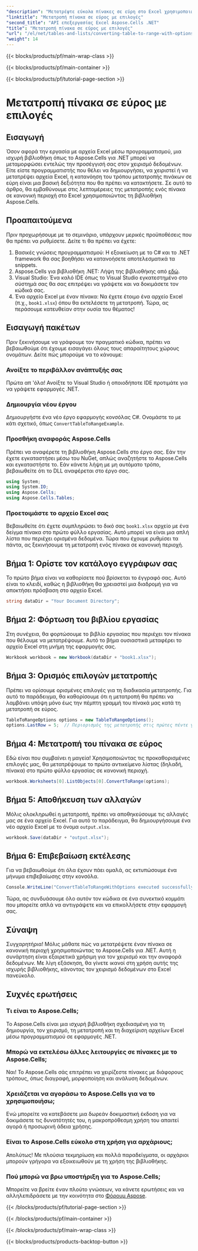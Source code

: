 ```yaml
---
"description": "Μετατρέψτε εύκολα πίνακες σε εύρη στο Excel χρησιμοποιώντας το Aspose.Cells για .NET με αναλυτικές οδηγίες. Βελτιώστε τις δεξιότητές σας στον χειρισμό δεδομένων του Excel."
"linktitle": "Μετατροπή πίνακα σε εύρος με επιλογές"
"second_title": "API επεξεργασίας Excel Aspose.Cells .NET"
"title": "Μετατροπή πίνακα σε εύρος με επιλογές"
"url": "/el/net/tables-and-lists/converting-table-to-range-with-options/"
"weight": 14
---
```


{{< blocks/products/pf/main-wrap-class >}}

{{< blocks/products/pf/main-container >}}

{{< blocks/products/pf/tutorial-page-section >}}

# Μετατροπή πίνακα σε εύρος με επιλογές

## Εισαγωγή
Όσον αφορά την εργασία με αρχεία Excel μέσω προγραμματισμού, μια ισχυρή βιβλιοθήκη όπως το Aspose.Cells για .NET μπορεί να μεταμορφώσει εντελώς την προσέγγισή σας στον χειρισμό δεδομένων. Είτε είστε προγραμματιστής που θέλει να δημιουργήσει, να χειριστεί ή να μετατρέψει αρχεία Excel, η κατανόηση του τρόπου μετατροπής πινάκων σε εύρη είναι μια βασική δεξιότητα που θα πρέπει να κατακτήσετε. Σε αυτό το άρθρο, θα εμβαθύνουμε στις λεπτομέρειες της μετατροπής ενός πίνακα σε κανονική περιοχή στο Excel χρησιμοποιώντας τη βιβλιοθήκη Aspose.Cells. 
## Προαπαιτούμενα
Πριν προχωρήσουμε με το σεμινάριο, υπάρχουν μερικές προϋποθέσεις που θα πρέπει να ρυθμίσετε. Δείτε τι θα πρέπει να έχετε:
1. Βασικές γνώσεις προγραμματισμού: Η εξοικείωση με το C# και το .NET framework θα σας βοηθήσει να κατανοήσετε αποτελεσματικά τα snippets.
2. Aspose.Cells για βιβλιοθήκη .NET: Λήψη της βιβλιοθήκης από [εδώ](https://releases.aspose.com/cells/net/). 
3. Visual Studio: Ένα καλό IDE όπως το Visual Studio εγκατεστημένο στο σύστημά σας θα σας επιτρέψει να γράψετε και να δοκιμάσετε τον κώδικά σας.
4. Ένα αρχείο Excel με έναν πίνακα: Να έχετε έτοιμο ένα αρχείο Excel (π.χ., `book1.xlsx`) όπου θα εκτελέσετε τη μετατροπή.
Τώρα, ας περάσουμε κατευθείαν στην ουσία του θέματος!
## Εισαγωγή πακέτων
Πριν ξεκινήσουμε να γράφουμε τον πραγματικό κώδικα, πρέπει να βεβαιωθούμε ότι έχουμε εισαγάγει όλους τους απαραίτητους χώρους ονομάτων. Δείτε πώς μπορούμε να το κάνουμε:
### Ανοίξτε το περιβάλλον ανάπτυξής σας
Πρώτα απ 'όλα! Ανοίξτε το Visual Studio ή οποιοδήποτε IDE προτιμάτε για να γράψετε εφαρμογές .NET. 
### Δημιουργία νέου έργου
Δημιουργήστε ένα νέο έργο εφαρμογής κονσόλας C#. Ονομάστε το με κάτι σχετικό, όπως `ConvertTableToRangeExample`.
### Προσθήκη αναφοράς Aspose.Cells
Πρέπει να αναφέρετε τη βιβλιοθήκη Aspose.Cells στο έργο σας. Εάν την έχετε εγκαταστήσει μέσω του NuGet, απλώς αναζητήστε το Aspose.Cells και εγκαταστήστε το. Εάν κάνετε λήψη με μη αυτόματο τρόπο, βεβαιωθείτε ότι το DLL αναφέρεται στο έργο σας.
```csharp
using System;
using System.IO;
using Aspose.Cells;
using Aspose.Cells.Tables;
```
### Προετοιμάστε το αρχείο Excel σας
Βεβαιωθείτε ότι έχετε συμπληρώσει το δικό σας `book1.xlsx` αρχείο με ένα δείγμα πίνακα στο πρώτο φύλλο εργασίας. Αυτό μπορεί να είναι μια απλή λίστα που περιέχει ορισμένα δεδομένα.
Τώρα που έχουμε ρυθμίσει τα πάντα, ας ξεκινήσουμε τη μετατροπή ενός πίνακα σε κανονική περιοχή.
## Βήμα 1: Ορίστε τον κατάλογο εγγράφων σας
Το πρώτο βήμα είναι να καθορίσετε πού βρίσκεται το έγγραφό σας. Αυτό είναι το κλειδί, καθώς η βιβλιοθήκη θα χρειαστεί μια διαδρομή για να αποκτήσει πρόσβαση στο αρχείο Excel.
```csharp
string dataDir = "Your Document Directory";
```
## Βήμα 2: Φόρτωση του βιβλίου εργασίας
Στη συνέχεια, θα φορτώσουμε το βιβλίο εργασίας που περιέχει τον πίνακα που θέλουμε να μετατρέψουμε. Αυτό το βήμα ουσιαστικά μεταφέρει το αρχείο Excel στη μνήμη της εφαρμογής σας.
```csharp
Workbook workbook = new Workbook(dataDir + "book1.xlsx");
```
## Βήμα 3: Ορισμός επιλογών μετατροπής
Πρέπει να ορίσουμε ορισμένες επιλογές για τη διαδικασία μετατροπής. Για αυτό το παράδειγμα, θα καθορίσουμε ότι η μετατροπή θα πρέπει να λαμβάνει υπόψη μόνο έως την πέμπτη γραμμή του πίνακά μας κατά τη μετατροπή σε εύρος.
```csharp
TableToRangeOptions options = new TableToRangeOptions();
options.LastRow = 5;  // Περιορισμός της μετατροπής στις πρώτες πέντε γραμμές
```
## Βήμα 4: Μετατροπή του πίνακα σε εύρος
Εδώ είναι που συμβαίνει η μαγεία! Χρησιμοποιώντας τις προκαθορισμένες επιλογές μας, θα μετατρέψουμε το πρώτο αντικείμενο λίστας (δηλαδή, πίνακα) στο πρώτο φύλλο εργασίας σε κανονική περιοχή.
```csharp
workbook.Worksheets[0].ListObjects[0].ConvertToRange(options);
```
## Βήμα 5: Αποθήκευση των αλλαγών
Μόλις ολοκληρωθεί η μετατροπή, πρέπει να αποθηκεύσουμε τις αλλαγές μας σε ένα αρχείο Excel. Για αυτό το παράδειγμα, θα δημιουργήσουμε ένα νέο αρχείο Excel με το όνομα `output.xlsx`.
```csharp
workbook.Save(dataDir + "output.xlsx");
```
## Βήμα 6: Επιβεβαίωση εκτέλεσης
Για να βεβαιωθούμε ότι όλα έχουν πάει ομαλά, ας εκτυπώσουμε ένα μήνυμα επιβεβαίωσης στην κονσόλα.
```csharp
Console.WriteLine("ConvertTableToRangeWithOptions executed successfully.\r\n");
```
Τώρα, ας συνδυάσουμε όλο αυτόν τον κώδικα σε ένα συνεκτικό κομμάτι που μπορείτε απλά να αντιγράψετε και να επικολλήσετε στην εφαρμογή σας.
## Σύναψη
Συγχαρητήρια! Μόλις μάθατε πώς να μετατρέψετε έναν πίνακα σε κανονική περιοχή χρησιμοποιώντας το Aspose.Cells για .NET. Αυτή η συνάρτηση είναι εξαιρετικά χρήσιμη για τον χειρισμό και την αναφορά δεδομένων. Με λίγη εξάσκηση, θα γίνετε ικανοί στη χρήση αυτής της ισχυρής βιβλιοθήκης, κάνοντας τον χειρισμό δεδομένων στο Excel πανεύκολο.
## Συχνές ερωτήσεις
### Τι είναι το Aspose.Cells;
Το Aspose.Cells είναι μια ισχυρή βιβλιοθήκη σχεδιασμένη για τη δημιουργία, τον χειρισμό, τη μετατροπή και τη διαχείριση αρχείων Excel μέσω προγραμματισμού σε εφαρμογές .NET.
### Μπορώ να εκτελέσω άλλες λειτουργίες σε πίνακες με το Aspose.Cells;
Ναι! Το Aspose.Cells σάς επιτρέπει να χειρίζεστε πίνακες με διάφορους τρόπους, όπως διαγραφή, μορφοποίηση και ανάλυση δεδομένων.
### Χρειάζεται να αγοράσω το Aspose.Cells για να το χρησιμοποιήσω;
Ενώ μπορείτε να κατεβάσετε μια δωρεάν δοκιμαστική έκδοση για να δοκιμάσετε τις δυνατότητές του, η μακροπρόθεσμη χρήση του απαιτεί αγορά ή προσωρινή άδεια χρήσης.
### Είναι το Aspose.Cells εύκολο στη χρήση για αρχάριους;
Απολύτως! Με πλούσια τεκμηρίωση και πολλά παραδείγματα, οι αρχάριοι μπορούν γρήγορα να εξοικειωθούν με τη χρήση της βιβλιοθήκης.
### Πού μπορώ να βρω υποστήριξη για το Aspose.Cells;
Μπορείτε να βρείτε έναν πλούτο γνώσεων, να κάνετε ερωτήσεις και να αλληλεπιδράσετε με την κοινότητα στο [Φόρουμ Aspose](https://forum.aspose.com/c/cells/9).

{{< /blocks/products/pf/tutorial-page-section >}}

{{< /blocks/products/pf/main-container >}}

{{< /blocks/products/pf/main-wrap-class >}}

{{< blocks/products/products-backtop-button >}}